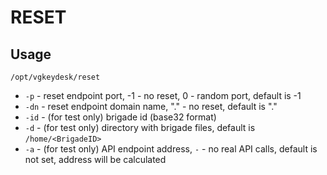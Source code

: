 # RESET

## Usage

`/opt/vgkeydesk/reset`

* `-p` - reset endpoint port, -1 - no reset, 0 - random port, default is -1
* `-dn` - reset endpoint domain name, "." - no reset, default is "."
* `-id` - (for test only) brigade id (base32 format)
* `-d` - (for test only) directory with brigade files, default is `/home/<BrigadeID>`
* `-a` - (for test only) API endpoint address, `-` - no real API calls, default is not set, address will be calculated
